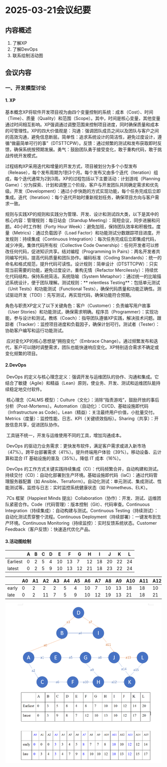 # 2025-03-21会议纪要

## 内容概述

1. 了解XP
2. 了解DevOps
3. 联系绘制活动图

## 会议内容

### 一、开发模型讨论

#### 1. XP

​	基本概念XP将软件开发项目视为由四个变量控制的系统：成本（Cost）、时间（Time）、质量（Quality）和范围（Scope）。其中，时间是核心变量，其他变量通过时间相互影响。XP强调通过调整范围来控制项目进度，同时确保质量和成本的可管理性。XP的四大价值观是：沟通：强调团队成员之间以及团队与客户之间的高效沟通，避免信息断层。简单性：追求系统设计的简洁性，避免过度设计，遵循“做最简单可行的事”（DTSTTCPW）。反馈：通过频繁的测试和发布获取即时反馈，确保系统按预期发展。勇气：鼓励团队勇于接受变化，敢于重构代码，敢于挑战传统开发模式。

​	过程结构XP采用迭代和增量的开发方式，项目被划分为多个小型发布（Release），每个发布周期为1到3个月。每个发布又由多个迭代（Iteration）组成，每个迭代通常为2到3周。XP的过程包括以下主要活动：计划游戏（Planning Game）：分为探索、计划和调整三个阶段，客户与开发团队共同确定需求和优先级。开发（Development）：通过小步快跑的方式实现功能，每个任务完成后立即集成。迭代（Iteration）：每个迭代开始时重新规划任务，确保项目方向与客户需求一致。

​	规则与实践XP的规则和实践分为管理、开发、设计和测试四大类，以下是其中的核心内容：管理规则：每日站会（Standup Meeting）：简短会议，同步进展和问题。40小时工作制（Forty Hour Week）：避免加班，保持团队效率和积极性。度量（Metrics）：通过负载因子（Load Factor）和功能测试分数跟踪项目进度。开发规则：持续集成（Continuous Integration）：每次任务完成后立即集成代码，减少冲突。集体代码所有权（Collective Code Ownership）：任何开发者可以修改任何代码，促进知识共享。结对编程（Programming In Pairs）：两名开发者共同编写代码，提高代码质量和团队协作。编码标准（Coding Standards）：统一的命名和格式规范，提升代码可读性。设计规则：简单设计（DTSTTCPW）：只实现当前需要的功能，避免过度设计。重构无情（Refactor Mercilessly）：持续优化代码结构，保持系统简洁。系统隐喻（System Metaphor）：通过统一的比喻描述系统设计，便于团队理解。测试规则：** relentless Testing**：包括单元测试（Unit Tests）和功能测试（Functional Tests），确保代码质量和功能正确性。测试驱动开发（TDD）：先写测试，再实现代码，确保功能符合预期。

​	角色与职责XP定义了以下关键角色：客户（Customer）：负责编写用户故事（User Stories）和功能测试，确保需求明确。程序员（Programmer）：实现功能，参与设计和测试。教练（Coach）：指导团队遵循XP实践，解决技术问题。跟踪者（Tracker）：监控项目进度和负载因子，确保计划可行。测试者（Tester）：协助客户编写和运行功能测试。

​	应对变化XP的核心思想是“拥抱变化”（Embrace Change）。通过频繁发布和迭代，客户可以随时调整需求，团队也能快速响应变化。XP特别适合需求不确定或变化频繁的项目。

#### 2.DevOps

​	DevOps 的定义与核心理念定义：强调开发与运维团队的协作、沟通和集成。它结合了敏捷（Agile）和精益（Lean）原则，使业务、开发、测试和运维团队能持续稳定地交付软件。

​	核心理念（CALMS 模型）：Culture（文化）：消除“指责游戏”，鼓励开放的事后分析（Post-Mortems）。Automation（自动化）：CI/CD、基础设施即代码（Infrastructure as Code）。Lean（精益）：关注最终用户价值，小批量交付。Metrics（度量）：监控性能、日志、KPI（关键绩效指标）。Sharing（共享）：开放信息共享，促进团队协作。

​	工具链不统一，开发与运维使用不同的工具，增加沟通成本。

​	DevOps 的驱动力业务需求：更快发布软件，满足客户需求或进入新市场（47%）。跨平台部署需求（41%）。提升终端用户体验（39%）。移动设备、云计算和混合 IT 基础设施的普及（35%）。降低 IT 成本（16%）。

​	DevOps 的工作方式关键实践持续集成（CI）：代码频繁合并，自动构建和测试。持续交付（CD）：自动化部署到生产环境。基础设施即代码（IaC）：通过代码管理服务器配置（如 Ansible、Terraform）。自动化测试：单元测试、集成测试、性能测试等。监控与日志：实时监控系统健康状态（如 Prometheus、ELK）。

​	7Cs 框架（Happiest Minds 提出）Collaboration（协作）：开发、测试、运维团队紧密合作。Code（代码管理）：版本控制（Git）、代码审查。Continuous Integration（持续集成）：自动构建与测试。Continuous Testing（持续测试）：自动化测试贯穿整个流程。Continuous Deployment（持续部署）：一键发布到生产环境。Continuous Monitoring（持续监控）：实时反馈系统状态。Customer Feedback（客户反馈）：快速迭代优化产品。

#### 3.活动图绘制

|          | A    | B    | C    | D    | E    | F    | G    | H    | I    | J    | K    | L    |
| -------- | ---- | ---- | ---- | ---- | ---- | ---- | ---- | ---- | ---- | ---- | ---- | ---- |
| Earliest | 0    | 2    | 5    | 4    | 10   | 13   | 7    | 12   | 18   | 20   | 22   | 24   |
| latest   | 0    | 2    | 5    | 9    | 10   | 13   | 12   | 21   | 18   | 23   | 22   | 24   |

 

|       | A0   | A1   | A2   | A3   | A4   | A5   | A6   | A7   | A8   | A9   | A10  | A11  | A12  | A13  | A14  |
| ----- | ---- | ---- | ---- | ---- | ---- | ---- | ---- | ---- | ---- | ---- | ---- | ---- | ---- | ---- | ---- |
| early | 0    | 2    | 2    | 2    | 5    | 4    | 10   | 7    | 10   | 13   | 18   | 18   | 10   | 20   | 22   |
| late  | 0    | 2    | 11   | 7    | 5    | 9    | 10   | 12   | 19   | 13   | 21   | 18   | 21   | 23   | 22   |

![lab4aoe1](..\readme_img\lab4aoe1.jpg)


